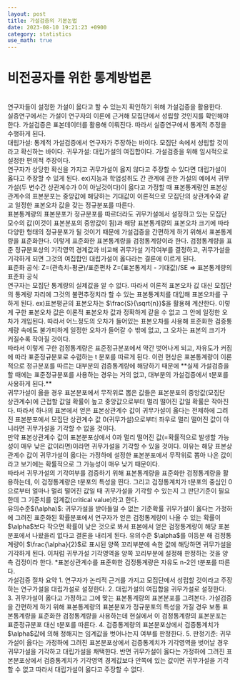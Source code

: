 ```yaml
---
layout: post
title: 가설검증의 기본논법
date: 2023-08-10 19:21:23 +0900
category: statistics 
use_math: true
---
```

# 비전공자를 위한 통계방법론    
<br>
연구자들이 설정한 가설이 옳다고 할 수 있는지 확인하기 위해 가설검증을 활용한다.  
<br>    
실증연구에서는 가설이 연구자의 이론에 근거해 모집단에서 성립할 것인지를 확인해야 한다.  
가설검증은 표본데이터를 활용해 이뤄진다. 따라서 실증연구에서 통계적 추정을 수행하게 된다.  
<br>    
대립가설: 통계적 가설검증에서 연구자가 주장하는 바이다. 모집단 속에서 성립할 것이라고 확신하는 바이다.   
귀무가설: 대립가설의 여집합이다. 가설검증을 위해 임시적으로 설정한 편의적 주장이다.   
<br>    
연구자가 상당한 확신을 가지고 귀무가설이 옳지 않다고 주장할 수 있다면 대립가설이 옳다고 주장할 수 있게 된다.  
ex)지능과 학업성취도 간 관계에 관한 가설의 예에서 귀무가설(두 변수간 상관계수가 0이 아닐것이다)이 옳다고 가정할 때  
표본통계량인 표본상관계수의 표본분포는 중앙값에 해당하는 기대값이 이론적으로 모집단의 상관계수와 같고  
일정한 표본오차 값을 갖는 정규분포를 따른다.  
<br>  
표본통계량의 표본분포가 정규분포를 따르더라도 귀무가설에서 설정하고 있는 모집단 모수의 값(이것이 표본분포의 중앙값이 됨)과  
해당 표본통계량의 표본오차 크기에 따라 다양한 형태의 정규분포가 될 것이기 때문에 가설검증을 간편하게 하기 위해서  
표본통계량을 표준화한다. 이렇게 표준화한 표본통계량을 검정통계량이라 한다.  
검정통계량을 표준 정규분포상의 기각영역 경계값과 비교해 귀무가설 기각여부를 결정하고,  
귀무가설을 기각하게 되면 그것의 여집합인 대립가설이 옳다라는 결론에 이르게 된다.  
<br>  
표준화 공식:   
Z=(관측치-평균)/표준편차     
Z=(표본통계치 - 기대값)/SE => 표본통계량의 표준화 공식  
<br>    
연구자는 모집단 통계량의 실제값을 알 수 없다.  
따라서 이론적 표본오차 값 대신 모집단의 통계량 자리에 그것의 불편추정치라 할 수 있는 표본통계치를 대입해 표본오차를 구하게 된다.  
ex)표본평균의 표본오차는 $\frac{S}{\sqrt{n}}$을 활용해 계산한다.  
이렇게 구한 표본오차 값은 이론적 표본오차 값과 정확하게 같을 수 없고 그 안에 일정한 오차가 개입된다.  
따라서 어느정도의 오차가 들어있는 표본오차를 사용해 표준화한 검증통계량 속에도 불가피하게 일정한 오차가 들어갈 수 밖에 없고,  
그 오차는 표본의 크기가 커질수록 작아질 것이다.  
<br>    
따라서 이렇게 구한 검정통계량은 표준정규분포에서 약간 벗어나게 되고,  
자유도가 커짐에 따라 표준정규분포로 수렴하는 t 분포를 따르게 된다.  
이런 현상은 표본통계량이 이론적으로 정규분포를 따르는 대부분의 검증통계량에 해당하기 때문에  
**실제 가설검증을 할 때에는 표준정규분포를 사용하는 경우는 거의 없고, 대부분의 가설검증에서 t분포를 사용하게 된다.**    
<br>    
귀무가설이 옳을 경우 표본분포에서 무작위로 뽑은 값들은 표본분포의 중앙값(모집단 상관계수)에 근접할 값일 확률이 높고  
중앙값으로부터 멀리 떨어진 값일 확률은 작아진다. 따라서 하나의 표본에서 얻은 표본상관계수 값이 귀무가설이 옳다는 전제하에  
그려진 표본분포에서 모집단 상관계수 값 0(귀무가설)으로부터 좌우로 멀리 떨어진 값이 아니라면 귀무가설을 기각할 수 없을 것이다.  
<br>      
만약 표본상관계수 값이 표본분포상에서 0과 멀리 떨어진 값(=확률적으로 발생할 가능성이 매우 낮은 값이라면)이라면  
귀무가설을 기각할 수 있을 것이다. 이유는 해당 표본상관계수 값이 귀무가설이 옳다는 가정하에 설정한 표본분포에서 무작위로  
뽑아 나온 값이라고 보기에는 확률적으로 그 가능성이 매우 낮기 때문이다.  
<br>      
따라서 귀무가설의 기각여부를 검증하기 위해 표본통계량을 표준화한 검정통계량을 활용하는데, 이 검정통계량은 t분포의 특성을 띈다.  
그리고 검정통계치가 t분포의 중심인 0으로부터 얼마나 멀리 떨어진 값일 때 귀무가설을 기각할 수 있는지 그 판단기준이 필요한데  
그 기준치를 임계값(critical value)라고 한다.  
<br>     
유의수준$(\alpha)$: 귀무가설을 받아들일 수 없는 기준확률  
귀무가설이 옳다는 가정하에 그려진 표준화된 확률분포에서 연구자가 얻은 검정통계량이 나올 수 있는 확률이 $\alpha$보다 작으면  
확률이 낮은 것으로 봐서 표본에서 얻은 검정통계량이 해당 표본분포에서 나왔을리 없다고 결론을 내리게 된다.  
유의수준 $\alpha$를 이등분 해 검정통계량이 $\frac{\alpha}{2}$로 표시된 양쪽 꼬리부분에 속한 값에 해당하면 귀무가설을 기각하게 된다.  
이처럼 귀무가설 기각영역을 양쪽 꼬리부분에 설정해 판정하는 것을 양측 검정이라 한다.  
*표본상관계수를 표준화한 검정통계량은 자유도 n-2인 t분포를 따른다.  
<br>      
가설검증 절차 요약  
1. 연구자가 논리적 근거를 가지고 모집단에서 성립할 것이라고 주장하는 연구가설을 대립가설로 설정한다.  
2. 대립가설의 여집합을 귀무가설로 설정한다.  
3. 귀무가설이 옳다고 가정하고 그에 맞는 표본통계량의 표본분포를 그려본다.  
가설검증을 간편하게 하기 위해 표본통계량의 표본분포가 정규분포의 특성을 가질 경우 보통 표본통계량을 표준화한 검정통계량을  
사용하는데 현실에서 이 검정통계량의 표본분포는 표준정규분포 대신 t분포를 따른다.  
4. 검증통계량의 표본분포상에서 검증통계치가 $\alpha$값에 의해 정해지는 임계값을 벗어나는지 여부를 판정한다.  
5. 판정기준: 귀무가설이 옳다는 가정하에 그려진 표본분포상에서 검증통계치가 기각영역을 벗어날 경우 귀무가설을 기각하고  
대립가설을 채택한다. 반면 귀무가설이 옳다는 가정하에 그려진 표본분포상에서 검증통계치가 기각영역 경계값보다 안쪽에 있는  
값이면 귀무가설을 기각할 수 없고 따라서 대립가설이 옳다고 주장할 수 없다.  




